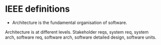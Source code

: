 # IEEE definitions
- Architecture is the fundamental organisation of software.

Architecture is at different levels.
Stakeholder reqs, system req, system arch, software req, software arch, software detailed design, software units.
